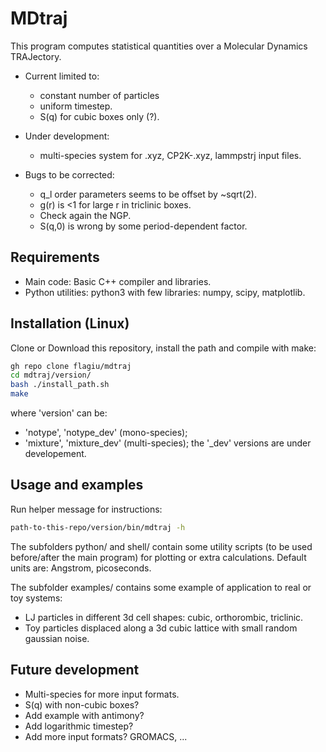 # MDtraj

This program computes statistical quantities over a Molecular Dynamics TRAJectory.

- Current limited to:
	- constant number of particles
	- uniform timestep.
	- S(q) for cubic boxes only (?).

- Under development:
	- multi-species system for .xyz, CP2K-.xyz, lammpstrj input files.

- Bugs to be corrected:
	- q_l order parameters seems to be offset by ~sqrt(2).
	- g(r) is <1 for large r in triclinic boxes.
	- Check again the NGP.
	- S(q,0) is wrong by some period-dependent factor.

## Requirements

- Main code: Basic C++ compiler and libraries.
- Python utilities: python3 with few libraries: numpy, scipy, matplotlib.

## Installation (Linux)

Clone or Download this repository, install the path and compile with make:
```bash
gh repo clone flagiu/mdtraj
cd mdtraj/version/
bash ./install_path.sh
make
```
where 'version' can be:
- 'notype', 'notype_dev' (mono-species);
- 'mixture', 'mixture_dev' (multi-species);
the '_dev' versions are under developement.

## Usage and examples

Run helper message for instructions:
```bash
path-to-this-repo/version/bin/mdtraj -h
```

The subfolders python/ and shell/ contain some utility scripts (to be used before/after the main program) for plotting or extra calculations. Default units are: Angstrom, picoseconds.

The subfolder examples/ contains some example of application to real or toy systems:
- LJ particles in different 3d cell shapes: cubic, orthorombic, triclinic.
- Toy particles displaced along a 3d cubic lattice with small random gaussian noise.

## Future development

- Multi-species for more input formats.
- S(q) with non-cubic boxes?
- Add example with antimony?
- Add logarithmic timestep?
- Add more input formats? GROMACS, ...
